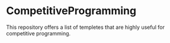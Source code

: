 # CompetitiveProgramming
This repository offers a list of templetes that are highly useful for competitive programming.
